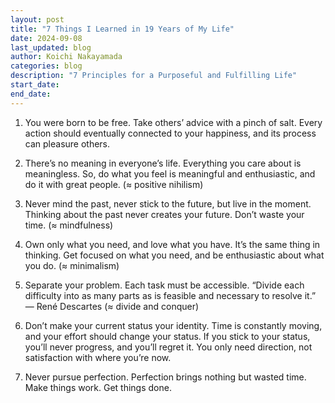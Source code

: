 ```yaml
---
layout: post
title: "7 Things I Learned in 19 Years of My Life"
date: 2024-09-08
last_updated: blog
author: Koichi Nakayamada
categories: blog
description: "7 Principles for a Purposeful and Fulfilling Life"
start_date: 
end_date: 
---
```


1. You were born to be free. Take others’ advice with a pinch of salt. Every action should eventually connected to your happiness, and its process can pleasure others.

2. There’s no meaning in everyone’s life. Everything you care about is meaningless. So, do what you feel is meaningful and enthusiastic, and do it with great people. (≈ positive nihilism)

3. Never mind the past, never stick to the future, but live in the moment. Thinking about the past never creates your future. Don’t waste your time. (≈ mindfulness)

4. Own only what you need, and love what you have. It’s the same thing in thinking. Get focused on what you need, and be enthusiastic about what you do. (≈ minimalism)

5. Separate your problem. Each task must be accessible. “Divide each difficulty into as many parts as is feasible and necessary to resolve it.” — René Descartes (≈ divide and conquer)

6. Don’t make your current status your identity. Time is constantly moving, and your effort should change your status. If you stick to your status, you’ll never progress, and you’ll regret it. You only need direction, not satisfaction with where you’re now.

7. Never pursue perfection. Perfection brings nothing but wasted time. Make things work. Get things done.